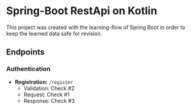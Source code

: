 # Spring-Boot RestApi on Kotlin
This project was created with the learning-flow of Spring Boot in order to keep the learned data safe for revision.

## Endpoints

### Authentication
   - **Registration:** `/register`
      - Validation: Check #2
      - Request: Check #1
      - Response: Check #3
